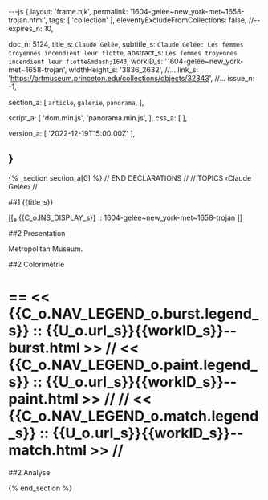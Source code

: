 ---js
{
  layout:    'frame.njk',
  permalink: '1604-gelée~new_york-met~1658-trojan.html',
  tags:      [ 'collection' ],
  eleventyExcludeFromCollections: false,
  //-- expires_n: 10,

  doc_n:      5124,
  title_s:    `Claude Gelée`,
  subtitle_s: `Claude Gelée: Les femmes troyennes incendient leur flotte`,
  abstract_s: `Les femmes troyennes incendient leur flotte&mdash;1643`,
  workID_s:   '1604-gelée~new_york-met~1658-trojan',
  widthHeight_s:  '3836_2632',
  //... link_s:  'https://artmuseum.princeton.edu/collections/objects/32343',
  //... issue_n: -1,

  section_a:
  [
    `article`,
    `galerie`,
    `panorama`,
  ],

  script_a:
  [
    'dom.min.js',
    'panorama.min.js',
  ],
  css_a:
  [
  ],

  version_a:
  [
    '2022-12-19T15:00:00Z'
  ],

}
---
{% _section section_a[0] %}
// END DECLARATIONS //
//  TOPICS
‹Claude Gelée›
//



##1  {{title_s}}

[[₉  {{C_o.INS_DISPLAY_s}} ::
     1604-gelée~new_york-met~1658-trojan ]]

##2  Presentation

Metropolitan Museum.




##2  Colorimétrie

==
<<  {{C_o.NAV_LEGEND_o.burst.legend_s}}  ::  {{U_o.url_s}}{{workID_s}}--burst.html  >>
// <<  {{C_o.NAV_LEGEND_o.paint.legend_s}}  ::  {{U_o.url_s}}{{workID_s}}--paint.html  >>  //
// <<  {{C_o.NAV_LEGEND_o.match.legend_s}}  ::  {{U_o.url_s}}{{workID_s}}--match.html  >>  //
==

##2  Analyse


{% end_section %}
